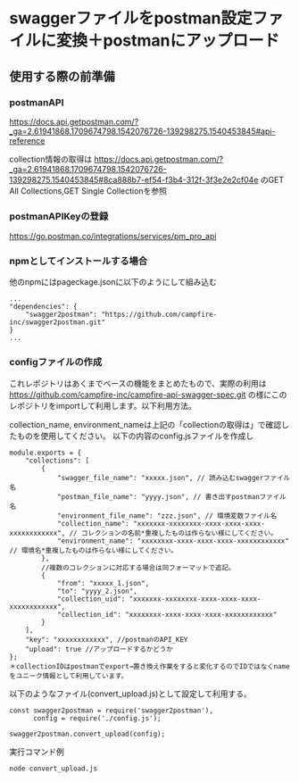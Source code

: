 # swaggerファイルをpostman設定ファイルに変換＋postmanにアップロード

## 使用する際の前準備

### postmanAPI
https://docs.api.getpostman.com/?_ga=2.61941868.1709674798.1542076726-139298275.1540453845#api-reference

collection情報の取得は
https://docs.api.getpostman.com/?_ga=2.61941868.1709674798.1542076726-139298275.1540453845#8ca888b7-ef54-f3b4-312f-3f3e2e2cf04e
のGET All Collections,GET Single Collectionを参照

### postmanAPIKeyの登録
https://go.postman.co/integrations/services/pm_pro_api


### npmとしてインストールする場合

他のnpmにはpageckage.jsonに以下のようにして組み込む
```
...
"dependencies": {
    "swagger2postman": "https://github.com/campfire-inc/swagger2postman.git"
}
...
```


### configファイルの作成
これレポジトリはあくまでベースの機能をまとめたもので、実際の利用は
https://github.com/campfire-inc/campfire-api-swagger-spec.git
の様にこのレポジトリをimportして利用します。以下利用方法。

collection_name, environment_nameは上記の「collectionの取得は」で確認したものを使用してください。
以下の内容のconfig.jsファイルを作成し
```
module.exports = {
    "collections": [
        {
            "swagger_file_name": "xxxxx.json", // 読み込むswaggerファイル名
            "postman_file_name": "yyyy.json", // 書き出すpostmanファイル名
            "environment_file_name": "zzz.json", // 環境変数ファイル名
            "collection_name": "xxxxxxx-xxxxxxxx-xxxx-xxxx-xxxx-xxxxxxxxxxxx", // コレクションの名前*重複したものは作らない様にしてください。
            "environment_name": "xxxxxxxx-xxxx-xxxx-xxxx-xxxxxxxxxxxx" // 環境名*重複したものは作らない様にしてください。
        },
        //複数のコレクションに対応する場合は同フォーマットで追記。
        {
            "from": "xxxxx_1.json",
            "to": "yyyy_2.json",
            "collection_uid": "xxxxxxx-xxxxxxxx-xxxx-xxxx-xxxx-xxxxxxxxxxxx",
            "collection_id": "xxxxxxxx-xxxx-xxxx-xxxx-xxxxxxxxxxxx"
        }
    ],
    "key": "xxxxxxxxxxxx", //postmanのAPI_KEY
    "upload": true //アップロードするかどうか
};
＊collectionIDはpostmanでexport→置き換え作業をすると変化するのでIDではなくnameをユニーク情報として利用しています。

```
以下のようなファイル(convert_upload.js)として設定して利用する。
```
const swagger2postman = require('swagger2postman'),
      config = require('./config.js');

swagger2postman.convert_upload(config);
```

実行コマンド例

```
node convert_upload.js
```
